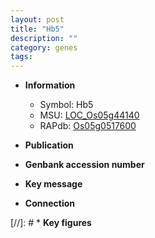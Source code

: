 ```yaml
---
layout: post
title: "Hb5"
description: ""
category: genes
tags: 
---
```


* **Information**  
    + Symbol: Hb5  
    + MSU: [LOC_Os05g44140](http://rice.uga.edu/cgi-bin/ORF_infopage.cgi?orf=LOC_Os05g44140)  
    + RAPdb: [Os05g0517600](http://rapdb.dna.affrc.go.jp/viewer/gbrowse_details/irgsp1?name=Os05g0517600)  

* **Publication**  

* **Genbank accession number**  

* **Key message**  

* **Connection**  

[//]: # * **Key figures**  


